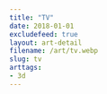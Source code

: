 ```yaml
---
title: "TV"
date: 2018-01-01
excludefeed: true
layout: art-detail
filename: /art/tv.webp
slug: tv
arttags:
- 3d
---
```

